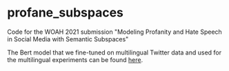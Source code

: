 # profane_subspaces
Code for the WOAH 2021 submission "Modeling Profanity and Hate Speech in Social Media with Semantic Subspaces"

The Bert model that we fine-tuned on multilingual Twitter data and used for the multilingual experiments can be found [here](https://huggingface.co/vanessahahn/bert-fr-de-en-ar-twitter).
